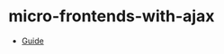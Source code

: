 # micro-frontends-with-ajax

- [Guide](https://2woongjae.notion.site/Ajax-60422c0969834f5db168dc21cda0df55)
